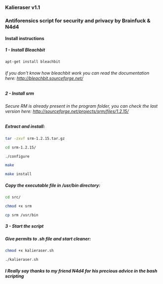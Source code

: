 ### Kalieraser v1.1  

### Antiforensics script for security and privacy by Brainfuck & N4d4




#### Install instructions


##### 1 - Install Bleachbit
```bash
apt-get install bleachbit 
```
###### if you don't know how bleachbit work you can read the documentation here: http://bleachbit.sourceforge.net/




##### 2 - Install srm 

###### Secure RM is already present in the program folder, you can check the last version here: http://sourceforge.net/projects/srm/files/1.2.15/

##### Extract and install: 
```bash
tar -zxvf srm-1.2.15.tar.gz

cd srm-1.2.15/

./configure

make

make install
```

##### Copy the executable file in /usr/bin directory:
```bash
cd src/

chmod +x srm

cp srm /usr/bin
```

##### 3 - Start the script  

##### Give permits to .sh file and start cleaner:
```bash
chmod +x kalieraser.sh

./kalieraser.sh 
```

##### I Really say thanks to my friend N4d4 for his precious advice in the bash scripting 
